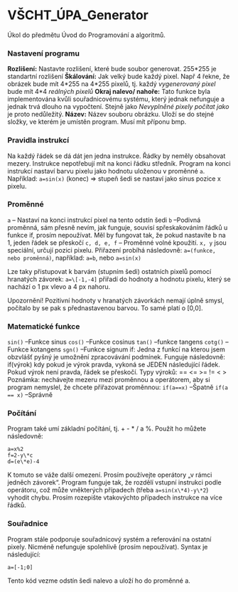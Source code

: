 # VŠCHT_ÚPA_Generator

Úkol do předmětu Úvod do Programování a algoritmů.

### Nastavení programu
**Rozlišení:** Nastavte rozlišení, které bude soubor generovat. 255\*255 je standartní rozlišení
**Škálování:** Jak velký bude každý pixel. Např 4 řekne, že obrázek bude mít 4\*255 na 4\*255 pixelů, tj. každý *vygenerovaný pixel* bude mít 4\*4 *reálných pixelů*
**Okraj nalevo/ nahoře:** Tato funkce byla implementována kvůli souřadnicovému systému, který jednak nefunguje a jednak trvá dlouho na vypočtení. Stejně jako *Nevyplněné pixely počítat jako* je proto nedůležitý.
**Název:** Název souboru obrázku. Uloží se do stejné složky, ve kterém je umístěn program. Musí mít příponu bmp.

### Pravidla instrukcí
Na každý řádek se dá dát jen jedna instrukce. Řádky by neměly obsahovat mezery. Instrukce nepotřebují mít na konci řádku středník. Program na konci instrukcí nastaví barvu pixelu jako hodnotu uloženou v proměnné ```a```. Například:
```a=sin(x)```
(konec) => stupeň šedi se nastaví jako sinus pozice x pixelu.

### Proměnné
```a``` – Nastaví na konci instrukcí pixel na tento odstín šedi
```b``` –Podivná proměnná, sám přesně nevím, jak funguje, souvisí spřeskakováním řádků u funkce if, prosím nepoužívat. Měl by fungovat tak, že pokud nastavíte b na 1, jeden řádek se přeskočí
```c, d, e, f``` – Proměnné volné kpoužití.
```x, y``` jsou speciální, určují pozici pixelu.
Přiřazení probíhá následovně:
```a=(funkce, nebo proměnná)```, například: ```a=b```, nebo ```a=sin(x)```

Lze taky přistupovat k barvám (stupním šedi) ostatních pixelů pomocí hranatých závorek:
```a=\[-1,-4]```
přiřadí do hodnoty a hodnotu pixelu, který se nachází o 1 px vlevo a 4 px nahoru.

Upozornění!
Pozitivní hodnoty v hranatých závorkách nemají úplně smysl, počítalo by se pak s přednastavenou barvou. To samé platí o \[0,0].

### Matematické funkce
```sin()``` –Funkce sinus
```cos()``` –Funkce cosinus
```tan()``` –funkce tangens
```cotg()``` –Funkce kotangens
```sgn()``` –Funkce signum
if: Jedna z funkcí na kterou jsem obzvlášť pyšný je umožnění zpracovávání podmínek. Funguje následovně:
if(výrok) kdy pokud je výrok pravda, vykoná se JEDEN následující řádek. Pokud výrok není pravda, řádek se přeskočí. Typy výroků: == <= >= != < >
Poznámka: nechávejte mezeru mezi proměnnou a operátorem, aby si program nemyslel, že chcete přiřazovat proměnnou:
```if(a==x)``` –Špatně
```if(a == x)``` –Správně

### Počítání
Program také umí základní počítání, tj. + - \* / a %. Použít ho můžete následovně:
```
a=x%2
f=2-y\*c
d=(e\*e)-4
```
K tomuto se váže další omezení. Prosím používejte operátory „v rámci jedněch závorek“. Program funguje tak, že rozdělí vstupní instrukci podle operátoru, což může vněkterých případech (třeba ```a=sin(x\*4)-y\*2```) vyhodit chybu. Prosím rozepište vtakovýchto případech instrukce na více řádků.

### Souřadnice
Program stále podporuje souřadnicový systém a referování na ostatní pixely. Nicméně nefunguje spolehlivě (prosím nepoužívat). Syntax je následující:
```
a=[-1;0]
```
Tento kód vezme odstín šedi nalevo a uloží ho do proměnné a.

```

